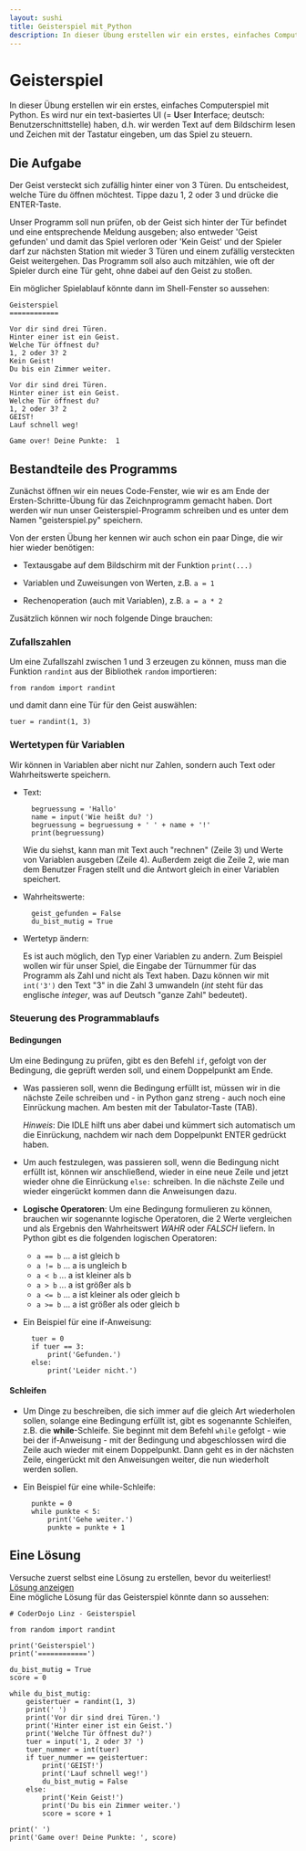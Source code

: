 ```yaml
---
layout: sushi
title: Geisterspiel mit Python
description: In dieser Übung erstellen wir ein erstes, einfaches Computerspiel mit Python.
---
```



# Geisterspiel

In dieser Übung erstellen wir ein erstes, einfaches Computerspiel mit Python.
Es wird nur ein text-basiertes UI (= **U**ser **I**nterface; deutsch: Benutzerschnittstelle) haben, d.h. wir werden Text auf dem Bildschirm lesen und Zeichen mit der Tastatur eingeben, um das Spiel zu steuern.


## Die Aufgabe

Der Geist versteckt sich zufällig hinter einer von 3 Türen.
Du entscheidest, welche Türe du öffnen möchtest.
Tippe dazu 1, 2 oder 3 und drücke die ENTER-Taste.

Unser Programm soll nun prüfen, ob der Geist sich hinter der Tür befindet und eine entsprechende Meldung ausgeben; also entweder 'Geist gefunden' und damit das Spiel verloren oder 'Kein Geist' und der Spieler darf zur nächsten Station mit wieder 3 Türen und einem zufällig versteckten Geist weitergehen.
Das Programm soll also auch mitzählen, wie oft der Spieler durch eine Tür geht, ohne dabei auf den Geist zu stoßen.

Ein möglicher Spielablauf könnte dann im Shell-Fenster so aussehen:

	Geisterspiel
	============
 
	Vor dir sind drei Türen.
	Hinter einer ist ein Geist.
	Welche Tür öffnest du?
	1, 2 oder 3? 2
	Kein Geist!
	Du bis ein Zimmer weiter.
 
	Vor dir sind drei Türen.
	Hinter einer ist ein Geist.
	Welche Tür öffnest du?
	1, 2 oder 3? 2
	GEIST!
	Lauf schnell weg!

	Game over! Deine Punkte:  1


## Bestandteile des Programms

Zunächst öffnen wir ein neues Code-Fenster, wie wir es am Ende der Ersten-Schritte-Übung für das Zeichnprogramm gemacht haben.
Dort werden wir nun unser Geisterspiel-Programm schreiben und es unter dem Namen "geisterspiel.py" speichern.

Von der ersten Übung her kennen wir auch schon ein paar Dinge, die wir hier wieder benötigen:

* Textausgabe auf dem Bildschirm mit der Funktion `print(...)`

* Variablen und Zuweisungen von Werten, z.B. `a = 1`

* Rechenoperation (auch mit Variablen), z.B. `a = a * 2`

Zusätzlich können wir noch folgende Dinge brauchen:


### Zufallszahlen

Um eine Zufallszahl zwischen 1 und 3 erzeugen zu können, muss man die Funktion `randint` aus der Bibliothek `random` importieren:

	from random import randint

und damit dann eine Tür für den Geist auswählen:

	tuer = randint(1, 3)

### Wertetypen für Variablen

Wir können in Variablen aber nicht nur Zahlen, sondern auch Text oder Wahrheitswerte speichern.

* Text:
	
		begruessung = 'Hallo'
		name = input('Wie heißt du? ')
		begruessung = begruessung + ' ' + name + '!'
		print(begruessung)

	Wie du siehst, kann man mit Text auch "rechnen" (Zeile 3) und Werte von Variablen ausgeben (Zeile 4).
	Außerdem zeigt die Zeile 2, wie man dem Benutzer Fragen stellt und die Antwort gleich in einer Variablen speichert.

* Wahrheitswerte:

		geist_gefunden = False
		du_bist_mutig = True

* Wertetyp ändern:

	Es ist auch möglich, den Typ einer Variablen zu andern. Zum Beispiel wollen wir für unser Spiel, die Eingabe der Türnummer für das Programm als Zahl und nicht als Text haben.
	Dazu können wir mit `int('3')` den Text "3" in die Zahl 3 umwandeln (*int* steht für das englische *integer*, was auf Deutsch "ganze Zahl" bedeutet).


### Steuerung des Programmablaufs


#### **Bedingungen**

Um eine Bedingung zu prüfen, gibt es den Befehl `if`, gefolgt von der Bedingung, die geprüft werden soll, und einem Doppelpunkt am Ende.
	
* Was passieren soll, wenn die Bedingung erfüllt ist, müssen wir in die nächste Zeile schreiben und - in Python ganz streng - auch noch eine Einrückung machen. Am besten mit der Tabulator-Taste (TAB).
		
	*Hinweis*: Die IDLE hilft uns aber dabei und kümmert sich automatisch um die Einrückung, nachdem wir nach dem Doppelpunkt ENTER gedrückt haben.
* Um auch festzulegen, was passieren soll, wenn die Bedingung nicht erfüllt ist, können wir anschließend, wieder in eine neue Zeile und jetzt wieder ohne die Einrückung `else:` schreiben.
	In die nächste Zeile und wieder eingerückt kommen dann die Anweisungen dazu.

* **Logische Operatoren**: Um eine Bedingung formulieren zu können, brauchen wir sogenannte logische Operatoren, die 2 Werte vergleichen und als Ergebnis den Wahrheitswert *WAHR* oder *FALSCH* liefern.
	In Python gibt es die folgenden logischen Operatoren: 
		
	* `a == b` ... a ist gleich b
	* `a != b` ... a is ungleich b
	* `a < b` ... a ist kleiner als b
	* `a > b` ... a ist größer als b
	* `a <= b` ... a ist kleiner als oder gleich b
	* `a >= b` ... a ist größer als oder gleich b

* Ein Beispiel für eine if-Anweisung:
		
		tuer = 0
		if tuer == 3:
			print('Gefunden.')
		else:
			print('Leider nicht.')


#### **Schleifen**
	
* Um Dinge zu beschreiben, die sich immer auf die gleich Art wiederholen sollen, solange eine Bedingung erfüllt ist, gibt es sogenannte Schleifen, z.B. die **while**-Schleife.
	Sie beginnt mit dem Befehl `while` gefolgt - wie bei der if-Anweisung - mit der Bedingung und abgeschlossen wird die Zeile auch wieder mit einem Doppelpunkt.
	Dann geht es in der nächsten Zeile, eingerückt mit den Anweisungen weiter, die nun wiederholt werden sollen.

* Ein Beispiel für eine while-Schleife:

		punkte = 0
		while punkte < 5:
			print('Gehe weiter.')
			punkte = punkte + 1



## Eine Lösung

<div class="alert alert-info cd-alert-medium">
    Versuche zuerst selbst eine Lösung zu erstellen, bevor du weiterliest!<br/>
    <a class="btn btn-success" href="#solution">Lösung anzeigen</a>
</div>
<div class="empty-page"></div>
Eine mögliche Lösung für das Geisterspiel könnte dann so aussehen:

<a id="solution"></a>

	# CoderDojo Linz - Geisterspiel

	from random import randint

	print('Geisterspiel')
	print('============')

	du_bist_mutig = True
	score = 0

	while du_bist_mutig:
		geistertuer = randint(1, 3)
		print(' ')
		print('Vor dir sind drei Türen.')
		print('Hinter einer ist ein Geist.')
		print('Welche Tür öffnest du?')
		tuer = input('1, 2 oder 3? ')
		tuer_nummer = int(tuer)
		if tuer_nummer == geistertuer:
			print('GEIST!')
			print('Lauf schnell weg!')
			du_bist_mutig = False
		else:
			print('Kein Geist!')
			print('Du bis ein Zimmer weiter.')
			score = score + 1

	print(' ')
	print('Game over! Deine Punkte: ', score)
 
